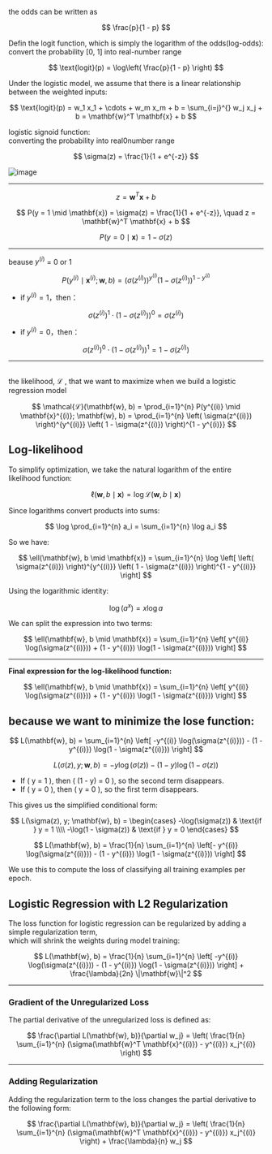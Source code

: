 the odds can be written as 

$$
\frac{p}{1 - p}
$$

Defin the logit function, which is simply the logarithm of the odds(log-odds): <br> 
convert the probability [0, 1] into real-number range <br>

$$
\text{logit}(p) = \log\left( \frac{p}{1 - p} \right)
$$

Under the logistic model, we assume that there is a linear relationship between the weighted inputs: 

$$
\text{logit}(p) = w_1 x_1 + \cdots + w_m x_m + b = \sum_{i=j}^{} w_j x_j + b = \mathbf{w}^T \mathbf{x} + b
$$


logistic signoid function: <br> 
converting the probability into real0number range 

$$
\sigma(z) = \frac{1}{1 + e^{-z}}
$$

![image](https://github.com/user-attachments/assets/9355249f-5731-4621-88ef-747f9c5fc8bf)

---

$$
z = \mathbf{w}^T \mathbf{x} + b
$$



$$
P(y = 1 \mid \mathbf{x}) = \sigma(z) = \frac{1}{1 + e^{-z}}, \quad z = \mathbf{w}^T \mathbf{x} + b
$$

$$
P(y = 0 \mid \mathbf{x}) = 1 - \sigma(z)
$$

---

beause $y^{(i)}$ = 0 or 1 

$$
P(y^{(i)} \mid \mathbf{x}^{(i)}; \mathbf{w}, b)
= \left( \sigma(z^{(i)}) \right)^{y^{(i)}}
  \left( 1 - \sigma(z^{(i)}) \right)^{1 - y^{(i)}}
$$

- if $y^{(i)} = 1$，then：


$$
\sigma(z^{(i)})^1 \cdot (1 - \sigma(z^{(i)}))^0 = \sigma(z^{(i)})
$$


- if $y^{(i)} = 0$，then：


$$
\sigma(z^{(i)})^0 \cdot (1 - \sigma(z^{(i)}))^1 = 1 - \sigma(z^{(i)})
$$



---

##
the likelihood, ℒ ,
that we want to maximize when we build a logistic regression model

$$
\mathcal{ℒ}(\mathbf{w}, b)
= \prod_{i=1}^{n} P(y^{(i)} \mid \mathbf{x}^{(i)}; \mathbf{w}, b)
= \prod_{i=1}^{n}
  \left( \sigma(z^{(i)}) \right)^{y^{(i)}}
  \left( 1 - \sigma(z^{(i)}) \right)^{1 - y^{(i)}}
$$


## Log-likelihood

To simplify optimization, we take the natural logarithm of the entire likelihood function:

$$
\ell(\mathbf{w}, b \mid \mathbf{x}) = \log \mathcal{ℒ }(\mathbf{w}, b \mid \mathbf{x})
$$

Since logarithms convert products into sums:

$$
\log \prod_{i=1}^{n} a_i = \sum_{i=1}^{n} \log a_i
$$

So we have:

$$
\ell(\mathbf{w}, b \mid \mathbf{x}) = \sum_{i=1}^{n}
\log \left[
\left( \sigma(z^{(i)}) \right)^{y^{(i)}}
\left( 1 - \sigma(z^{(i)}) \right)^{1 - y^{(i)}}
\right]
$$

Using the logarithmic identity:

$$
\log(a^x) = x \log a
$$

We can split the expression into two terms:

$$
\ell(\mathbf{w}, b \mid \mathbf{x}) =
\sum_{i=1}^{n} \left[
y^{(i)} \log(\sigma(z^{(i)})) +
(1 - y^{(i)}) \log(1 - \sigma(z^{(i)}))
\right]
$$

---

 **Final expression for the log-likelihood function:**

$$
\ell(\mathbf{w}, b \mid \mathbf{x}) =
\sum_{i=1}^{n} \left[
y^{(i)} \log(\sigma(z^{(i)})) +
(1 - y^{(i)}) \log(1 - \sigma(z^{(i)}))
\right]
$$


## because we want to minimize the lose function: 


$$
L(\mathbf{w}, b) =
\sum_{i=1}^{n}
\left[
-y^{(i)} \log(\sigma(z^{(i)})) -
(1 - y^{(i)}) \log(1 - \sigma(z^{(i)}))
\right]
$$


$$
L(\sigma(z), y; \mathbf{w}, b) = - y \log(\sigma(z)) - (1 - y) \log(1 - \sigma(z))
$$


- If \( y = 1 \), then \( (1 - y) = 0 \), so the second term disappears.
- If \( y = 0 \), then \( y = 0 \), so the first term disappears.

This gives us the simplified conditional form:


$$
L(\sigma(z), y; \mathbf{w}, b) =
\begin{cases}
-\log(\sigma(z)) & \text{if } y = 1 \\\\
-\log(1 - \sigma(z)) & \text{if } y = 0
\end{cases}
$$


$$
L(\mathbf{w}, b) = \frac{1}{n} \sum_{i=1}^{n} \left[-
y^{(i)} \log(\sigma(z^{(i)})) -
(1 - y^{(i)}) \log(1 - \sigma(z^{(i)}))
\right]
$$


We use this to compute the loss of classifying all training examples per epoch.

##  Logistic Regression with L2 Regularization

The loss function for logistic regression can be regularized by adding a simple regularization term,  
which will shrink the weights during model training:

$$
L(\mathbf{w}, b) = \frac{1}{n} \sum_{i=1}^{n} \left[ -y^{(i)} \log(\sigma(z^{(i)})) - (1 - y^{(i)}) \log(1 - \sigma(z^{(i)})) \right] + \frac{\lambda}{2n} \|\mathbf{w}\|^2
$$


---

###  Gradient of the Unregularized Loss

The partial derivative of the unregularized loss is defined as:

$$
\frac{\partial L(\mathbf{w}, b)}{\partial w_j} = \left( \frac{1}{n} \sum_{i=1}^{n} (\sigma(\mathbf{w}^T \mathbf{x}^{(i)}) - y^{(i)}) x_j^{(i)} \right)
$$


---

###  Adding Regularization

Adding the regularization term to the loss changes the partial derivative to the following form:

$$
\frac{\partial L(\mathbf{w}, b)}{\partial w_j} = \left( \frac{1}{n} \sum_{i=1}^{n} (\sigma(\mathbf{w}^T \mathbf{x}^{(i)}) - y^{(i)}) x_j^{(i)} \right) + \frac{\lambda}{n} w_j
$$


